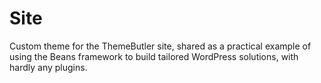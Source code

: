 # Site
Custom theme for the ThemeButler site, shared as a practical example of using the Beans framework to build tailored WordPress solutions, with hardly any plugins.
